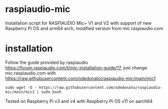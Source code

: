 # raspiaudio-mic
Installation script for RASPIAUDIO Mic+ V1 and V2 with support of new Raspberry Pi OS and arm64 arch, modified version from mic.raspiaudio.com

# installation
Follow the guide provided by raspiaudio https://forum.raspiaudio.com/t/mic-installation-guide/17, just change mic.raspiaudio.com with https://raw.githubusercontent.com/odedonato/raspiaudio-mic/main/mic1

`sudo wget -O - https://raw.githubusercontent.com/odedonato/raspiaudio-mic/main/mic1 | sudo bash`


Tested on Raspberry Pi v3 and v4 with Raspberry Pi OS v11 on aarch64
